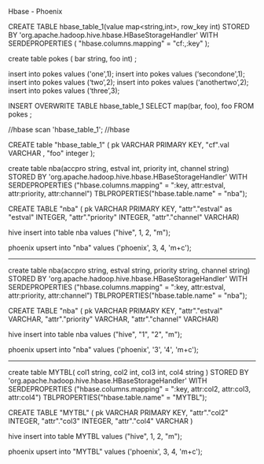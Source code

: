 Hbase - Phoenix


CREATE TABLE hbase_table_1(value map<string,int>, row_key int) 
STORED BY 'org.apache.hadoop.hive.hbase.HBaseStorageHandler'
WITH SERDEPROPERTIES (
"hbase.columns.mapping" = "cf:,:key"
);


create table pokes 
(
bar string,
foo int)
;

insert into pokes values ('one',1);
insert into pokes values (‘secondone',1);
insert into pokes values (‘two’,2);
insert into pokes values (‘anothertwo’,2);
insert into pokes values (‘three’,3);


INSERT OVERWRITE TABLE hbase_table_1 SELECT map(bar, foo), foo FROM pokes ;

//hbase
scan 'hbase_table_1';
//hbase


CREATE table "hbase_table_1" ( pk VARCHAR PRIMARY KEY, "cf".val VARCHAR , "foo" integer );



 
create table nba(accpro string, estval int, priority int, channel string) STORED BY 'org.apache.hadoop.hive.hbase.HBaseStorageHandler' 
WITH SERDEPROPERTIES
("hbase.columns.mapping" = ":key, 
attr:estval, attr:priority, 
attr:channel") TBLPROPERTIES("hbase.table.name" = "nba");

CREATE TABLE "nba" ( pk VARCHAR PRIMARY KEY, "attr"."estval" as "estval" INTEGER, "attr"."priority" INTEGER, "attr"."channel" VARCHAR)

hive
insert into table nba values ("hive", 1, 2, "m");

phoenix
upsert into "nba" values ('phoenix', 3, 4, 'm+c');


----------


create table nba(accpro string, estval string, priority string, channel string) STORED BY 'org.apache.hadoop.hive.hbase.HBaseStorageHandler' 
WITH SERDEPROPERTIES
("hbase.columns.mapping" = ":key, 
attr:estval, attr:priority, 
attr:channel") TBLPROPERTIES("hbase.table.name" = "nba");

CREATE TABLE "nba" ( pk VARCHAR PRIMARY KEY, "attr"."estval" VARCHAR, "attr"."priority" VARCHAR, "attr"."channel" VARCHAR)

hive
insert into table nba values ("hive", "1", "2", "m");

phoenix
upsert into "nba" values ('phoenix', '3', '4', 'm+c');


----------



create table MYTBL(
col1 string, 
col2 int, 
col3 int, 
col4 string ) 
STORED BY 'org.apache.hadoop.hive.hbase.HBaseStorageHandler' 
WITH SERDEPROPERTIES
("hbase.columns.mapping" = ":key, 
attr:col2, 
attr:col3, 
attr:col4") 
TBLPROPERTIES("hbase.table.name" = "MYTBL");

CREATE TABLE "MYTBL" ( 
pk VARCHAR PRIMARY KEY, 
"attr"."col2" INTEGER, 
"attr"."col3" INTEGER, 
"attr"."col4" VARCHAR )

hive
insert into table MYTBL values ("hive", 1, 2, "m");

phoenix
upsert into "MYTBL" values ('phoenix', 3, 4, 'm+c');









